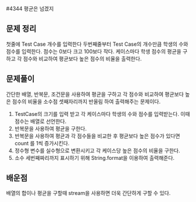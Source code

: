 #4344 평균은 넘겠지

## 문제 정리
첫줄에 Test Case 개수를 입력한다
두번째줄부터 Test Case의 개수만큼 학생의 수와 점수를 입력한다. 점수는 0보다 크고 100보다 작다.
케이스마다 학생 점수의 평균을 구하고 각 점수와 비교하여 평균보다 높은 점수의 비율을 출력한다.

## 문제풀이
간단한 배열, 반복문, 조건문을 사용하여 평균을 구하고 각 점수와 비교하여 평균보다 
높은 점수의 비율을 소수점 셋째자리까지 반올림 하여 출력해주는 문제이다.

1. TestCase의 크기를 입력 받고 각 케이스마다 학생의 수와 점수를 입력받는다. 이때 점수는 배열로 선언한다.
2. 반복문을 사용하여 평균을 구한다.
3. 반복문을 사용하여 평균과 각 점수들을 비교한 후 평균보다 높은 점수가 있다면 count 를 1씩 증가시킨다.
4. 정수형 변수를 실수형으로 변환시키고 각 케이스당 높은 점수의 비율을 구한다.
5. 소수 세번째짜리까지 표시하기 위해 String.format을 이용하여 출력해준다.

## 배운점
배열의 합이나 평균을 구할때 stream을 사용하면 더욱 간단하게 구할 수 있다.
